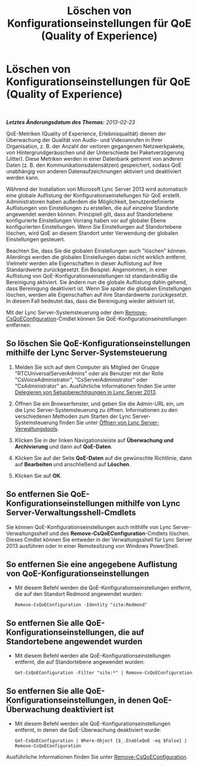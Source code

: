 ﻿---
title: Löschen von Konfigurationseinstellungen für QoE (Quality of Experience)
TOCTitle: Löschen von Konfigurationseinstellungen für QoE (Quality of Experience)
ms:assetid: fd0c4c2f-3bfb-42cb-9b6a-f0f8d5aa9e81
ms:mtpsurl: https://technet.microsoft.com/de-de/library/Gg182613(v=OCS.15)
ms:contentKeyID: 49296007
ms.date: 05/19/2016
mtps_version: v=OCS.15
ms.translationtype: HT
---

# Löschen von Konfigurationseinstellungen für QoE (Quality of Experience)

 

_**Letztes Änderungsdatum des Themas:** 2013-02-23_

QoE-Metriken (Quality of Experience, Erlebnisqualität) dienen der Überwachung der Qualität von Audio- und Videoanrufen in Ihrer Organisation, z. B. der Anzahl der verloren gegangenen Netzwerkpakete, von Hintergrundgeräuschen und der Unterschiede bei Paketverzögerung (Jitter). Diese Metriken werden in einer Datenbank getrennt von anderen Daten (z. B. den Kommunikationsdatensätzen) gespeichert, sodass QoE unabhängig von anderen Datenaufzeichnungen aktiviert und deaktiviert werden kann.

Während der Installation von Microsoft Lync Server 2013 wird automatisch eine globale Auflistung der Konfigurationseinstellungen für QoE erstellt. Administratoren haben außerdem die Möglichkeit, benutzerdefinierte Auflistungen von Einstellungen zu erstellen, die auf einzelne Standorte angewendet werden können. Prinzipiell gilt, dass auf Standortebene konfigurierte Einstellungen Vorrang haben vor auf globaler Ebene konfigurierten Einstellungen. Wenn Sie Einstellungen auf Standortebene löschen, wird QoE an diesem Standort unter Verwendung der globalen Einstellungen gesteuert.

Beachten Sie, dass Sie die globalen Einstellungen auch "löschen" können. Allerdings werden die globalen Einstellungen dabei nicht wirklich entfernt. Vielmehr werden alle Eigenschaften in dieser Auflistung auf ihre Standardwerte zurückgesetzt. Ein Beispiel: Angenommen, in einer Auflistung von QoE-Konfigurationseinstellungen ist standardmäßig die Bereinigung aktiviert. Sie ändern nun die globale Auflistung dahin gehend, dass Bereinigung deaktiviert ist. Wenn Sie später die globalen Einstellungen löschen, werden alle Eigenschaften auf ihre Standardwerte zurückgesetzt. In diesem Fall bedeutet das, dass die Bereinigung wieder aktiviert ist.

Mit der Lync Server-Systemsteuerung oder dem [Remove-CsQoEConfiguration](remove-csqoeconfiguration.md)-Cmdlet können Sie QoE-Konfigurationseinstellungen entfernen.

## So löschen Sie QoE-Konfigurationseinstellungen mithilfe der Lync Server-Systemsteuerung

1.  Melden Sie sich auf dem Computer als Mitglied der Gruppe "RTCUniversalServerAdmins" oder als Benutzer mit der Rolle "CsVoiceAdministrator", "CsServerAdministrator" oder "CsAdministrator" an. Ausführliche Informationen finden Sie unter [Delegieren von Setupberechtigungen in Lync Server 2013](lync-server-2013-delegate-setup-permissions.md).

2.  Öffnen Sie ein Browserfenster, und geben Sie die Admin-URL ein, um die Lync Server-Systemsteuerung zu öffnen. Informationen zu den verschiedenen Methoden zum Starten der Lync Server-Systemsteuerung finden Sie unter [Öffnen von Lync Server-Verwaltungstools](lync-server-2013-open-lync-server-administrative-tools.md).

3.  Klicken Sie in der linken Navigationsleiste auf **Überwachung und Archivierung** und dann auf **QoE-Daten**.

4.  Klicken Sie auf der Seite **QoE-Daten** auf die gewünschte Richtlinie, dann auf **Bearbeiten** und anschließend auf **Löschen**.

5.  Klicken Sie auf **OK**.

## So entfernen Sie QoE-Konfigurationseinstellungen mithilfe von Lync Server-Verwaltungsshell-Cmdlets

Sie können QoE-Konfigurationseinstellungen auch mithilfe von Lync Server-Verwaltungsshell und des **Remove-CsQoEConfiguration**-Cmdlets löschen. Dieses Cmdlet können Sie entweder in der Verwaltungsshell für Lync Server 2013 ausführen oder in einer Remotesitzung von Windows PowerShell.

## So entfernen Sie eine angegebene Auflistung von QoE-Konfigurationseinstellungen

  - Mit diesem Befehl werden die QoE-Konfigurationseinstellungen entfernt, die auf den Standort Redmond angewendet wurden:
    
        Remove-CsQoEConfiguration -Identity "site:Redmond"

## So entfernen Sie alle QoE-Konfigurationseinstellungen, die auf Standortebene angewendet wurden

  - Mit diesem Befehl werden alle QoE-Konfigurationseinstellungen entfernt, die auf Standortebene angewendet wurden:
    
        Get-CsQoEConfiguration -Filter "site:*" | Remove-CsQoEConfiguration

## So entfernen Sie alle QoE-Konfigurationseinstellungen, in denen QoE-Überwachung deaktiviert ist

  - Mit diesem Befehl werden alle QoE-Konfigurationseinstellungen entfernt, in denen die QoE-Überwachung deaktiviert wurde:
    
        Get-CsQoEConfiguration | Where-Object {$_.EnableQoE -eq $False} | Remove-CsQoEConfiguration

Ausführliche Informationen finden Sie unter [Remove-CsQoEConfiguration](remove-csqoeconfiguration.md).

